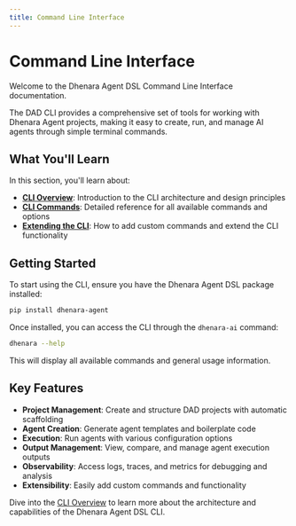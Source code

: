 ```yaml
---
title: Command Line Interface
---
```


# Command Line Interface

Welcome to the Dhenara Agent DSL Command Line Interface documentation.

The DAD CLI provides a comprehensive set of tools for working with Dhenara Agent projects, making it easy to create,
run, and manage AI agents through simple terminal commands.

## What You'll Learn

In this section, you'll learn about:

- **[CLI Overview](./overview.md)**: Introduction to the CLI architecture and design principles
- **[CLI Commands](./commands.md)**: Detailed reference for all available commands and options
- **[Extending the CLI](./extending.md)**: How to add custom commands and extend the CLI functionality

## Getting Started

To start using the CLI, ensure you have the Dhenara Agent DSL package installed:

```bash
pip install dhenara-agent
```

Once installed, you can access the CLI through the `dhenara-ai` command:

```bash
dhenara --help
```

This will display all available commands and general usage information.

## Key Features

- **Project Management**: Create and structure DAD projects with automatic scaffolding
- **Agent Creation**: Generate agent templates and boilerplate code
- **Execution**: Run agents with various configuration options
- **Output Management**: View, compare, and manage agent execution outputs
- **Observability**: Access logs, traces, and metrics for debugging and analysis
- **Extensibility**: Easily add custom commands and functionality

Dive into the [CLI Overview](./overview.md) to learn more about the architecture and capabilities of the Dhenara Agent
DSL CLI.
